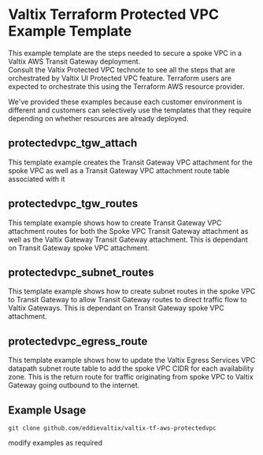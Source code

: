 # Valtix Terraform Protected VPC Example Template
This example template are the steps needed to secure a spoke VPC in a Valtix AWS Transit Gateway deployment.  
Consult the Valtix Protected VPC technote to see all the steps that are orchestrated by Valtix UI Protected VPC feature.  Terraform users are expected to orchestrate this using the Terraform AWS resource provider.

We've provided these examples because each customer environment is different and customers can selectively use the templates that they require depending on whether resources are already deployed.

## protectedvpc_tgw_attach
This template example creates the Transit Gateway VPC attachment for the spoke VPC as well as a Transit Gateway VPC attachment route table associated with it

## protectedvpc_tgw_routes
This template example shows how to create Transit Gateway VPC attachment routes for both the Spoke VPC Transit Gateway attachment as well as the Valtix Gateway Transit Gateway attachment.  This is dependant on Transit Gateway spoke VPC attachment.

## protectedvpc_subnet_routes
This template example shows how to create subnet routes in the spoke VPC to Transit Gateway to allow Transit Gateway routes to direct traffic flow to Valtix Gateways.  This is dependant on Transit Gateway spoke VPC attachment.

## protectedvpc_egress_route
This template example shows how to update the Valtix Egress Services VPC datapath subnet route table to add the spoke VPC CIDR for each availability zone.  This is the return route for traffic originating from spoke VPC to Valtix Gateway going outbound to the internet.

## Example Usage
```hcl
git clone github.com/eddievaltix/valtix-tf-aws-protectedvpc
```
modify examples as required
